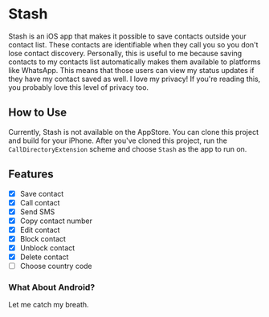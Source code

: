 # Stash

Stash is an iOS app that makes it possible to save contacts outside your contact list. These contacts are identifiable when they call you so you don't lose contact discovery.
Personally, this is useful to me because saving contacts to my contacts list automatically makes them available to platforms like WhatsApp. This means that those users can view my status updates if they have my contact saved as well. I love my privacy! If you're reading this, you probably love this level of privacy too.

## How to Use

Currently, Stash is not available on the AppStore. You can clone this project and build for your iPhone.
After you've cloned this project, run the `CallDirectoryExtension` scheme and choose `Stash` as the app to run on.

## Features
- [x] Save contact
- [x] Call contact
- [x] Send SMS
- [x] Copy contact number
- [x] Edit contact
- [x] Block contact
- [x] Unblock contact
- [x] Delete contact
- [ ] Choose country code

### What About Android?

Let me catch my breath.
